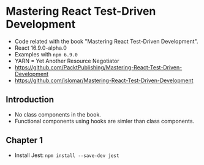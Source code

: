 # Mastering React Test-Driven Development
* Code related with the book "Mastering React Test-Driven Development".
* React 16.9.0-alpha.0
* Examples with `npm 6.9.0`
* YARN = Yet Another Resource Negotiator
* https://github.com/PacktPublishing/Mastering-React-Test-Driven-Development
* https://github.com/islomar/Mastering-React-Test-Driven-Development


## Introduction
* No class components in the book.
* Functional components using hooks are simler than class components.

## Chapter 1
* Install Jest: `npm install --save-dev jest`
